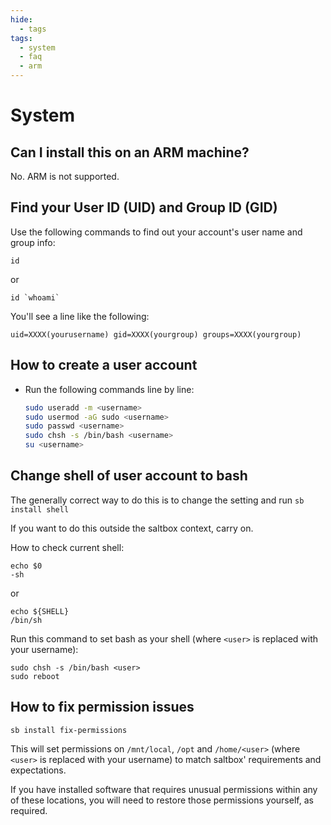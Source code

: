 ```yaml
---
hide:
  - tags
tags:
  - system
  - faq
  - arm
---
```


# System

## Can I install this on an ARM machine?

No. ARM is not supported.

## Find your User ID (UID) and Group ID (GID)

Use the following commands to find out your account's user name and group info:

```shell
id
```

or

```shell
id `whoami`
```

You'll see a line like the following:

```text
uid=XXXX(yourusername) gid=XXXX(yourgroup) groups=XXXX(yourgroup)
```

## How to create a user account

- Run the following commands line by line:

   ```bash
   sudo useradd -m <username>
   sudo usermod -aG sudo <username>
   sudo passwd <username>
   sudo chsh -s /bin/bash <username>
   su <username>
   ```

## Change shell of user account to bash

The generally correct way to do this is to change the setting and run `sb install shell`

If you want to do this outside the saltbox context, carry on.

How to check current shell:

```shell
echo $0
-sh
```

or

```shell
echo ${SHELL}
/bin/sh
```

Run this command to set bash as your shell (where `<user>` is replaced with your username):

```shell
sudo chsh -s /bin/bash <user>
sudo reboot
```

## How to fix permission issues

```shell
sb install fix-permissions
```

This will set permissions on `/mnt/local`, `/opt` and `/home/<user>` (where `<user>` is replaced with your username) to match saltbox' requirements and expectations.

If you have installed software that requires unusual permissions within any of these locations, you will need to restore those permissions yourself, as required.
